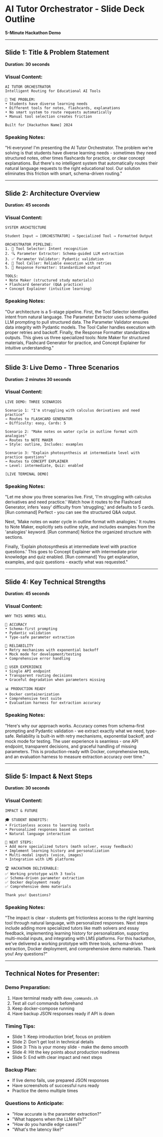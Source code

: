# AI Tutor Orchestrator - Slide Deck Outline
**5-Minute Hackathon Demo**

---

## Slide 1: Title & Problem Statement
**Duration: 30 seconds**

### Visual Content:
```
AI TUTOR ORCHESTRATOR
Intelligent Routing for Educational AI Tools

🎯 THE PROBLEM:
• Students have diverse learning needs
• Different tools for notes, flashcards, explanations
• No smart system to route requests automatically
• Manual tool selection creates friction

Built for [Hackathon Name] 2024
```

### Speaking Notes:
"Hi everyone! I'm presenting the AI Tutor Orchestrator. The problem we're solving is that students have diverse learning needs - sometimes they need structured notes, other times flashcards for practice, or clear concept explanations. But there's no intelligent system that automatically routes their natural language requests to the right educational tool. Our solution eliminates this friction with smart, schema-driven routing."

---

## Slide 2: Architecture Overview
**Duration: 45 seconds**

### Visual Content:
```
SYSTEM ARCHITECTURE

Student Input → [ORCHESTRATOR] → Specialized Tool → Formatted Output

ORCHESTRATOR PIPELINE:
1. 🎯 Tool Selector: Intent recognition
2. 🔍 Parameter Extractor: Schema-guided LLM extraction  
3. ✅ Parameter Validator: Pydantic validation
4. 🔧 Tool Caller: Reliable execution with retries
5. 📄 Response Formatter: Standardized output

TOOLS:
• Note Maker (structured study materials)
• Flashcard Generator (Q&A practice)
• Concept Explainer (intuitive learning)
```

### Speaking Notes:
"Our architecture is a 5-stage pipeline. First, the Tool Selector identifies intent from natural language. The Parameter Extractor uses schema-guided LLM prompting to pull structured data. The Parameter Validator ensures data integrity with Pydantic models. The Tool Caller handles execution with proper retries and backoff. Finally, the Response Formatter standardizes outputs. This gives us three specialized tools: Note Maker for structured materials, Flashcard Generator for practice, and Concept Explainer for intuitive understanding."

---

## Slide 3: Live Demo - Three Scenarios
**Duration: 2 minutes 30 seconds**

### Visual Content:
```
LIVE DEMO: THREE SCENARIOS

Scenario 1: "I'm struggling with calculus derivatives and need practice"
→ Routes to FLASHCARD GENERATOR
→ Difficulty: easy, Cards: 5

Scenario 2: "Make notes on water cycle in outline format with analogies"  
→ Routes to NOTE MAKER
→ Style: outline, Includes: examples

Scenario 3: "Explain photosynthesis at intermediate level with practice questions"
→ Routes to CONCEPT EXPLAINER  
→ Level: intermediate, Quiz: enabled

[LIVE TERMINAL DEMO]
```

### Speaking Notes:
"Let me show you three scenarios live. First, 'I'm struggling with calculus derivatives and need practice.' Watch how it routes to the Flashcard Generator, infers 'easy' difficulty from 'struggling,' and defaults to 5 cards. [Run command] Perfect - you can see the structured Q&A output.

Next, 'Make notes on water cycle in outline format with analogies.' It routes to Note Maker, explicitly sets outline style, and includes examples from the 'analogies' keyword. [Run command] Notice the organized structure with sections.

Finally, 'Explain photosynthesis at intermediate level with practice questions.' This goes to Concept Explainer with intermediate prior knowledge and quiz enabled. [Run command] You get explanation, examples, and quiz questions - exactly what was requested."

---

## Slide 4: Key Technical Strengths
**Duration: 45 seconds**

### Visual Content:
```
WHY THIS WORKS WELL

🎯 ACCURACY
• Schema-first prompting
• Pydantic validation
• Type-safe parameter extraction

🔧 RELIABILITY  
• Retry mechanisms with exponential backoff
• Mock mode for development/testing
• Comprehensive error handling

🚀 USER EXPERIENCE
• Single API endpoint
• Transparent routing decisions
• Graceful degradation when parameters missing

📊 PRODUCTION READY
• Docker containerization
• Comprehensive test suite
• Evaluation harness for extraction accuracy
```

### Speaking Notes:
"Here's why our approach works. Accuracy comes from schema-first prompting and Pydantic validation - we extract exactly what we need, type-safe. Reliability is built-in with retry mechanisms, exponential backoff, and mock mode for testing. The user experience is seamless - one API endpoint, transparent decisions, and graceful handling of missing parameters. This is production-ready with Docker, comprehensive tests, and an evaluation harness to measure extraction accuracy over time."

---

## Slide 5: Impact & Next Steps
**Duration: 30 seconds**

### Visual Content:
```
IMPACT & FUTURE

🎓 STUDENT BENEFITS:
• Frictionless access to learning tools
• Personalized responses based on context
• Natural language interaction

🔮 NEXT STEPS:
• Add more specialized tutors (math solver, essay feedback)
• Implement learning history and personalization
• Multi-modal inputs (voice, images)
• Integration with LMS platforms

🏆 HACKATHON DELIVERABLE:
✅ Working prototype with 3 tools
✅ Schema-driven parameter extraction
✅ Docker deployment ready
✅ Comprehensive demo materials

Thank you! Questions?
```

### Speaking Notes:
"The impact is clear - students get frictionless access to the right learning tool through natural language, with personalized responses. Next steps include adding more specialized tutors like math solvers and essay feedback, implementing learning history for personalization, supporting multi-modal inputs, and integrating with LMS platforms. For this hackathon, we've delivered a working prototype with three tools, schema-driven extraction, Docker deployment, and comprehensive demo materials. Thank you! Any questions?"

---

## Technical Notes for Presenter:

### Demo Preparation:
1. Have terminal ready with `demo_commands.sh`
2. Test all curl commands beforehand
3. Keep docker-compose running
4. Have backup JSON responses ready if API is down

### Timing Tips:
- Slide 1: Keep introduction brief, focus on problem
- Slide 2: Don't get lost in technical details 
- Slide 3: This is your money slide - make the demo smooth
- Slide 4: Hit the key points about production readiness
- Slide 5: End with clear impact and next steps

### Backup Plan:
- If live demo fails, use prepared JSON responses
- Have screenshots of successful runs ready
- Practice the demo multiple times

### Questions to Anticipate:
- "How accurate is the parameter extraction?"
- "What happens when the LLM fails?"
- "How do you handle edge cases?"
- "What's the latency like?"